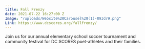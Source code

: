 ```yaml
---
title: Fall Frenzy
date: 2021-07-22 16:27:00 Z
Image: "/uploads/Website%20Carousel%20(1)-093d79.png"
Link: https://www.dcscores.org/fallfrenzy/
---
```


Join us for our annual elementary school soccer tournament and community festival for DC SCORES poet-athletes and their families.